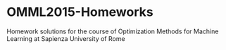 # OMML2015-Homeworks
Homework solutions for the course of Optimization Methods for Machine Learning at Sapienza University of Rome
